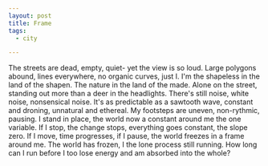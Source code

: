 ```yaml
---
layout: post
title: Frame
tags:
  - city

---
```


The streets are dead, empty, quiet- yet the view is so loud. Large polygons abound, lines everywhere, no organic curves, just I. I'm the shapeless in the land of the shapen. The nature in the land of the made. Alone on the street, standing out more than a deer in the headlights. There's still noise, white noise, nonsensical noise. It's as predictable as a sawtooth wave, constant and droning, unnatural and ethereal. My footsteps are uneven, non-rythmic, pausing. I stand in place, the world now a constant around me the one variable. If I stop, the change stops, everything goes constant, the slope zero. If I move, time progresses, if I pause, the world freezes in a frame around me. The world has frozen, I the lone process still running. How long can I run before I too lose energy and am absorbed into the whole?
